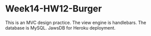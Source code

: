 # Week14-HW12-Burger
This is an MVC design practice.
The view engine is handlebars.
The database is MySQL.
JawsDB for Heroku deployment.
